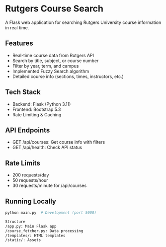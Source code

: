 # Rutgers Course Search

A Flask web application for searching Rutgers University course information in real time.

## Features
- Real-time course data from Rutgers API
- Search by title, subject, or course number
- Filter by year, term, and campus
- Implemented Fuzzy Search algorithm
- Detailed course info (sections, times, instructors, etc.)

## Tech Stack
- Backend: Flask (Python 3.11)
- Frontend: Bootstrap 5.3
- Rate Limiting & Caching

## API Endpoints
- GET /api/courses: Get course info with filters
- GET /api/health: Check API status

## Rate Limits
- 200 requests/day
- 50 requests/hour
- 30 requests/minute for /api/courses

## Running Locally
```bash
python main.py  # Development (port 5000)

Structure
/app.py: Main Flask app
/course_fetcher.py: Data processing
/templates/: HTML templates
/static/: Assets
